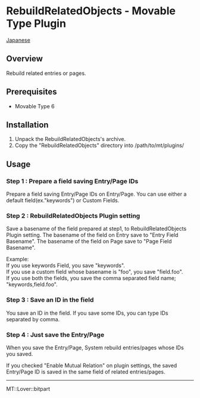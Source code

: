 RebuildRelatedObjects - Movable Type Plugin
=================

[Japanese](README.ja.md)

## Overview

Rebuild related entries or pages.

## Prerequisites

* Movable Type 6

## Installation

1. Unpack the RebuildRelatedObjects's archive.
1. Copy the "RebuildRelatedObjects" directory into /path/to/mt/plugins/

## Usage

### Step 1 : Prepare a field saving Entry/Page IDs

Prepare a field saving Entry/Page IDs on Entry/Page. You can use either a default field(ex."keywords") or Custom Fields.

### Step 2 : RebuildRelatedObjects Plugin setting

Save a basename of the field prepared at step1, to RebuildRelatedObjects Plugin setting. The basename of the field on Entry save to "Entry Field Basename". The basename of the field on Page save to "Page Field Basename".

Example:<br>
If you use keywords Field, you save "keywords".<br>
If you use a custom field whose basename is "foo", you save "field.foo".<br>
If you use both the fields, you save the comma separated field name; "keywords,field.foo".

### Step 3 : Save an ID in the field

You save an ID in the field. If you save some IDs, you can type IDs separated by comma.

### Step 4 : Just save the Entry/Page

When you save the Entry/Page, System rebuild entries/pages whose IDs you saved.

If you checked "Enable Mutual Relation" on plugin settings, the saved Entry/Page ID is saved in the same field of related entries/pages.

---

MT::Lover::bitpart
